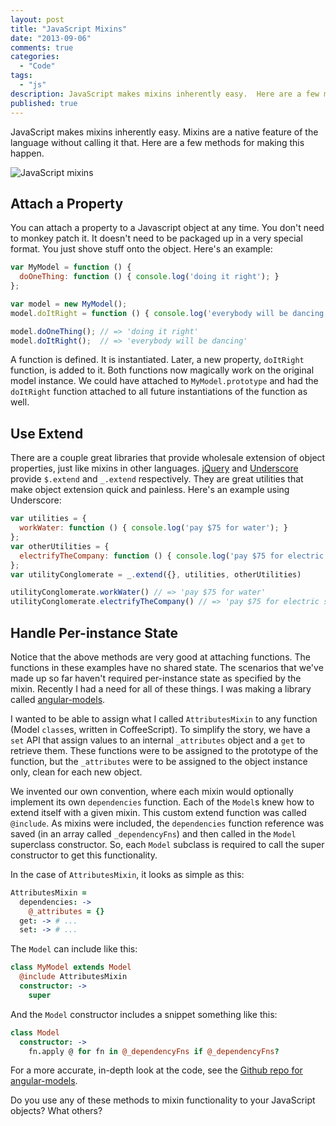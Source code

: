 ```yaml
---
layout: post
title: "JavaScript Mixins"
date: "2013-09-06"
comments: true
categories:
  - "Code"
tags:
  - "js"
description: JavaScript makes mixins inherently easy.  Here are a few methods.
published: true
---
```


JavaScript makes mixins inherently easy.  Mixins are a native feature of the language without calling it that.  Here are a few methods for making this happen.

![JavaScript mixins](http://i.imgur.com/XemDUw8.jpg)

<!--more-->

## Attach a Property

You can attach a property to a Javascript object at any time.  You don't need to monkey patch it.  It doesn't need to be packaged up in a very special format.  You just shove stuff onto the object.  Here's an example:

```javascript
var MyModel = function () {
  doOneThing: function () { console.log('doing it right'); }
};

var model = new MyModel();
model.doItRight = function () { console.log('everybody will be dancing'); };

model.doOneThing(); // => 'doing it right'
model.doItRight();  // => 'everybody will be dancing'
```

A function is defined.  It is instantiated.  Later, a new property, `doItRight` function, is added to it.  Both functions now magically work on the original model instance.  We could have attached to `MyModel.prototype` and had the `doItRight` function attached to all future instantiations of the function as well.

## Use Extend

There are a couple great libraries that provide wholesale extension of object properties, just like mixins in other languages.  [jQuery](http://api.jquery.com/jQuery.extend/) and [Underscore](http://underscorejs.org/#extend) provide `$.extend` and `_.extend` respectively.  They are great utilities that make object extension quick and painless.  Here's an example using Underscore:

```javascript
var utilities = {
  workWater: function () { console.log('pay $75 for water'); }
};
var otherUtilities = {
  electrifyTheCompany: function () { console.log('pay $75 for electric slides'); }
};
var utilityConglomerate = _.extend({}, utilities, otherUtilities)

utilityConglomerate.workWater() // => 'pay $75 for water'
utilityConglomerate.electrifyTheCompany() // => 'pay $75 for electric slides'
```

## Handle Per-instance State

Notice that the above methods are very good at attaching functions.  The functions in these examples have no shared state.  The scenarios that we've made up so far haven't required per-instance state as specified by the mixin.  Recently I had a need for all of these things.  I was making a library called [angular-models](http://octanner.github.io/angular-models/).

I wanted to be able to assign what I called `AttributesMixin` to any function (Model `class`es, written in CoffeeScript).  To simplify the story, we have a `set` API that assign values to an internal `_attributes` object and a `get` to retrieve them.  These functions were to be assigned to the prototype of the function, but the `_attributes` were to be assigned to the object instance only, clean for each new object.

We invented our own convention, where each mixin would optionally implement its own `dependencies` function.  Each of the `Model`s knew how to extend itself with a given mixin.  This custom extend function was called `@include`.  As mixins were included, the `dependencies` function reference was saved (in an array called `_dependencyFns`) and then called in the `Model` superclass constructor.  So, each `Model` subclass is required to call the super constructor to get this functionality.

In the case of `AttributesMixin`, it looks as simple as this:

```coffeescript attributes-mixin.coffee
AttributesMixin =
  dependencies: ->
    @_attributes = {}
  get: -> # ...
  set: -> # ...
```

The `Model` can include like this:

```coffeescript my-model.coffee
class MyModel extends Model
  @include AttributesMixin
  constructor: ->
    super
```

And the `Model` constructor includes a snippet something like this:

```coffeescript model.coffee
class Model
  constructor: ->
    fn.apply @ for fn in @_dependencyFns if @_dependencyFns?
```

For a more accurate, in-depth look at the code, see the [Github repo for angular-models](https://github.com/octanner/angular-models).

Do you use any of these methods to mixin functionality to your JavaScript objects?  What others?

